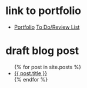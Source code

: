 # link to portfolio
<ul>
<li>
<a href="https://github.com/bim2016/Portfolio/">Portfolio</a>
<a href="https://github.com/bim2016/Portfolio/ToDoList">To Do/Review List</a>
</li>
</ul>

# draft blog post
<ul>
{% for post in site.posts %}
<li>
<a href="{{ post.url }}">{{ post.title }}</a>
</li>
{% endfor %}
</ul>